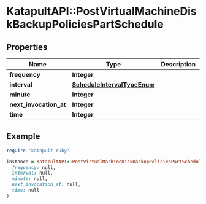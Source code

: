 # KatapultAPI::PostVirtualMachineDiskBackupPoliciesPartSchedule

## Properties

| Name | Type | Description | Notes |
| ---- | ---- | ----------- | ----- |
| **frequency** | **Integer** |  | [optional] |
| **interval** | [**ScheduleIntervalTypeEnum**](ScheduleIntervalTypeEnum.md) |  | [optional] |
| **minute** | **Integer** |  | [optional] |
| **next_invocation_at** | **Integer** |  | [optional] |
| **time** | **Integer** |  | [optional] |

## Example

```ruby
require 'katapult-ruby'

instance = KatapultAPI::PostVirtualMachineDiskBackupPoliciesPartSchedule.new(
  frequency: null,
  interval: null,
  minute: null,
  next_invocation_at: null,
  time: null
)
```

